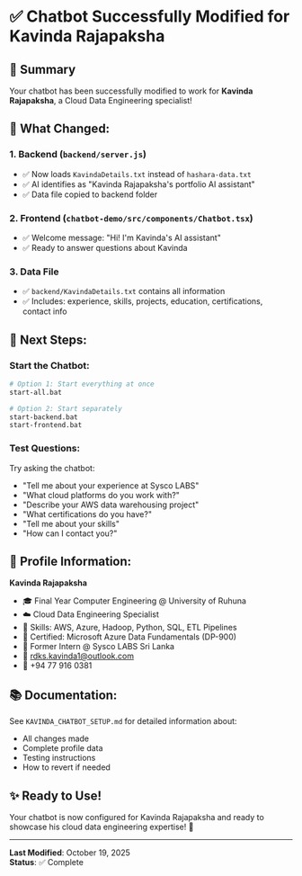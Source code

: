 # ✅ Chatbot Successfully Modified for Kavinda Rajapaksha

## 🎯 Summary

Your chatbot has been successfully modified to work for **Kavinda Rajapaksha**, a Cloud Data Engineering specialist!

## 📝 What Changed:

### 1. **Backend** (`backend/server.js`)
   - ✅ Now loads `KavindaDetails.txt` instead of `hashara-data.txt`
   - ✅ AI identifies as "Kavinda Rajapaksha's portfolio AI assistant"
   - ✅ Data file copied to backend folder

### 2. **Frontend** (`chatbot-demo/src/components/Chatbot.tsx`)
   - ✅ Welcome message: "Hi! I'm Kavinda's AI assistant"
   - ✅ Ready to answer questions about Kavinda

### 3. **Data File**
   - ✅ `backend/KavindaDetails.txt` contains all information
   - ✅ Includes: experience, skills, projects, education, certifications, contact info

## 🚀 Next Steps:

### Start the Chatbot:
```bash
# Option 1: Start everything at once
start-all.bat

# Option 2: Start separately
start-backend.bat
start-frontend.bat
```

### Test Questions:
Try asking the chatbot:
- "Tell me about your experience at Sysco LABS"
- "What cloud platforms do you work with?"
- "Describe your AWS data warehousing project"
- "What certifications do you have?"
- "Tell me about your skills"
- "How can I contact you?"

## 👤 Profile Information:

**Kavinda Rajapaksha**
- 🎓 Final Year Computer Engineering @ University of Ruhuna
- ☁️ Cloud Data Engineering Specialist
- 🔧 Skills: AWS, Azure, Hadoop, Python, SQL, ETL Pipelines
- 📜 Certified: Microsoft Azure Data Fundamentals (DP-900)
- 💼 Former Intern @ Sysco LABS Sri Lanka
- 📧 rdks.kavinda1@outlook.com
- 📱 +94 77 916 0381

## 📚 Documentation:

See `KAVINDA_CHATBOT_SETUP.md` for detailed information about:
- All changes made
- Complete profile data
- Testing instructions
- How to revert if needed

## ✨ Ready to Use!

Your chatbot is now configured for Kavinda Rajapaksha and ready to showcase his cloud data engineering expertise! 🚀

---

**Last Modified**: October 19, 2025  
**Status**: ✅ Complete
